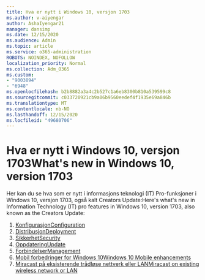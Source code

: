 ```yaml
---
title: Hva er nytt i Windows 10, versjon 1703
ms.author: v-aiyengar
author: AshaIyengar21
manager: dansimp
ms.date: 12/15/2020
ms.audience: Admin
ms.topic: article
ms.service: o365-administration
ROBOTS: NOINDEX, NOFOLLOW
localization_priority: Normal
ms.collection: Adm_O365
ms.custom:
- "9003894"
- "6948"
ms.openlocfilehash: b2b8882a3a4c2b527c1a6eb8300b810a539599c8
ms.sourcegitcommit: c033720921cb9a06b9560eedef4f1935e69a846b
ms.translationtype: MT
ms.contentlocale: nb-NO
ms.lasthandoff: 12/15/2020
ms.locfileid: "49680706"
---
```

# <a name="whats-new-in-windows-10-version-1703"></a><span data-ttu-id="5df12-102">Hva er nytt i Windows 10, versjon 1703</span><span class="sxs-lookup"><span data-stu-id="5df12-102">What's new in Windows 10, version 1703</span></span>

<span data-ttu-id="5df12-103">Her kan du se hva som er nytt i informasjons teknologi (IT) Pro-funksjoner i Windows 10, versjon 1703, også kalt Creators Update:</span><span class="sxs-lookup"><span data-stu-id="5df12-103">Here's what's new in Information Technology (IT) pro features in Windows 10, version 1703, also known as the Creators Update:</span></span>

1. [<span data-ttu-id="5df12-104">Konfigurasjon</span><span class="sxs-lookup"><span data-stu-id="5df12-104">Configuration</span></span>](https://go.microsoft.com/fwlink/?linkid=2114188)
1. [<span data-ttu-id="5df12-105">Distribusjon</span><span class="sxs-lookup"><span data-stu-id="5df12-105">Deployment</span></span>](https://go.microsoft.com/fwlink/?linkid=2114365)    
1. [<span data-ttu-id="5df12-106">Sikkerhet</span><span class="sxs-lookup"><span data-stu-id="5df12-106">Security</span></span>](https://go.microsoft.com/fwlink/?linkid=2114366)
1. [<span data-ttu-id="5df12-107">Oppdatering</span><span class="sxs-lookup"><span data-stu-id="5df12-107">Update</span></span>](https://go.microsoft.com/fwlink/?linkid=2114189)
1. [<span data-ttu-id="5df12-108">Forbindelser</span><span class="sxs-lookup"><span data-stu-id="5df12-108">Management</span></span>](https://go.microsoft.com/fwlink/?linkid=2114367)
1. [<span data-ttu-id="5df12-109">Mobil forbedringer for Windows 10</span><span class="sxs-lookup"><span data-stu-id="5df12-109">Windows 10 Mobile enhancements</span></span>](https://go.microsoft.com/fwlink/?linkid=2114368)
1. [<span data-ttu-id="5df12-110">Miracast på eksisterende trådløse nettverk eller LAN</span><span class="sxs-lookup"><span data-stu-id="5df12-110">Miracast on existing wireless network or LAN</span></span>](https://go.microsoft.com/fwlink/?linkid=2114190)
